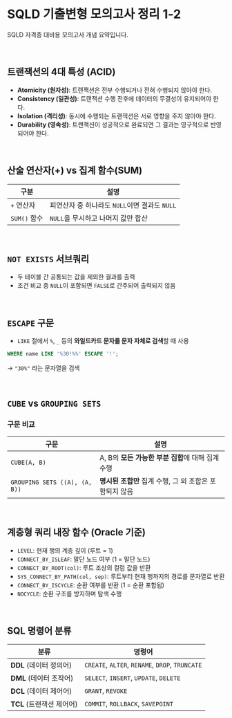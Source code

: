 # SQLD 기출변형 모의고사 정리 1-2

SQLD 자격증 대비용 모의고사 개념 요약입니다.

<br>

## 트랜잭션의 4대 특성 (ACID)

- **Atomicity (원자성)**: 트랜잭션은 전부 수행되거나 전혀 수행되지 않아야 한다.
- **Consistency (일관성)**: 트랜잭션 수행 전후에 데이터의 무결성이 유지되어야 한다.
- **Isolation (격리성)**: 동시에 수행되는 트랜잭션은 서로 영향을 주지 않아야 한다.
- **Durability (영속성)**: 트랜잭션이 성공적으로 완료되면 그 결과는 영구적으로 반영되어야 한다.

<br>

## 산술 연산자(+) vs 집계 함수(SUM)

| 구분         | 설명 |
|--------------|------|
| `+` 연산자   | 피연산자 중 하나라도 `NULL`이면 결과도 `NULL` |
| `SUM()` 함수 | `NULL`을 무시하고 나머지 값만 합산 |

<br>

## `NOT EXISTS` 서브쿼리

- 두 테이블 간 공통되는 값을 제외한 결과를 출력
- 조건 비교 중 `NULL`이 포함되면 `FALSE`로 간주되어 출력되지 않음

<br>

## `ESCAPE` 구문

- `LIKE` 절에서 `%`, `_` 등의 **와일드카드 문자를 문자 자체로 검색**할 때 사용

```sql
WHERE name LIKE '%30!%%' ESCAPE '!';
```

→ `"30%"` 라는 문자열을 검색

<br>

## `CUBE` vs `GROUPING SETS`

### 구문 비교

| 구문                            | 설명 |
|---------------------------------|------|
| `CUBE(A, B)`                    | A, B의 **모든 가능한 부분 집합**에 대해 집계 수행 |
| `GROUPING SETS ((A), (A, B))`   | **명시된 조합만** 집계 수행, 그 외 조합은 포함되지 않음 |

<br>

## 계층형 쿼리 내장 함수 (Oracle 기준)

- `LEVEL`: 현재 행의 계층 깊이 (루트 = 1)
- `CONNECT_BY_ISLEAF`: 말단 노드 여부 (1 = 말단 노드)
- `CONNECT_BY_ROOT(col)`: 루트 조상의 컬럼 값을 반환
- `SYS_CONNECT_BY_PATH(col, sep)`: 루트부터 현재 행까지의 경로를 문자열로 반환
- `CONNECT_BY_ISCYCLE`: 순환 여부를 반환 (1 = 순환 포함됨)
- `NOCYCLE`: 순환 구조를 방지하며 탐색 수행

<br>

## SQL 명령어 분류

| 분류 | 명령어 |
|------|--------|
| **DDL** (데이터 정의어) | `CREATE`, `ALTER`, `RENAME`, `DROP`, `TRUNCATE` |
| **DML** (데이터 조작어) | `SELECT`, `INSERT`, `UPDATE`, `DELETE` |
| **DCL** (데이터 제어어) | `GRANT`, `REVOKE` |
| **TCL** (트랜잭션 제어어) | `COMMIT`, `ROLLBACK`, `SAVEPOINT` |
